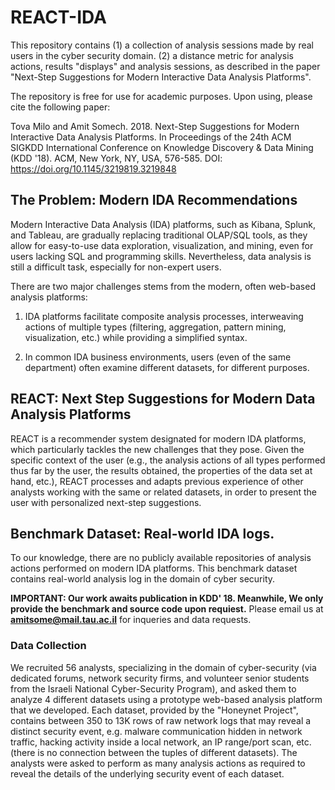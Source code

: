 # REACT-IDA
This repository contains (1) a collection of analysis sessions made by real users in the cyber security domain.
(2) a distance metric for analysis actions, results "displays" and analysis sessions, as described in the paper "Next-Step Suggestions for Modern Interactive Data Analysis Platforms".

The repository is free for use for academic purposes.
Upon using, please cite the following paper:

Tova Milo and Amit Somech. 2018. Next-Step Suggestions for Modern Interactive Data Analysis Platforms. In Proceedings of the 24th ACM SIGKDD International Conference on Knowledge Discovery & Data Mining (KDD '18). ACM, New York, NY, USA, 576-585. DOI: https://doi.org/10.1145/3219819.3219848

## The Problem: Modern IDA Recommendations
Modern Interactive Data Analysis (IDA) platforms, such as Kibana,
Splunk, and Tableau, are gradually replacing traditional OLAP/SQL
tools, as they allow for easy-to-use data exploration,
visualization, and mining, even for users lacking SQL and
programming skills. Nevertheless, data analysis is still a difficult
task, especially for non-expert users.

There are two major challenges stems from the modern, often web-based analysis platforms:
1. IDA platforms facilitate composite analysis processes,
interweaving actions of  multiple types (filtering,
aggregation, pattern mining, visualization, etc.) while providing a
simplified syntax. 

2. In common IDA business environments, users (even of the same
department) often examine different datasets, for different
purposes. 

## REACT: Next Step Suggestions for Modern Data Analysis Platforms
REACT is a recommender system designated
for modern IDA platforms, which particularly tackles the new
challenges that they pose. Given the specific context of the user
(e.g., the analysis actions of all types performed thus far by the user,
the results obtained, the properties of the data set at hand, etc.),
REACT processes and adapts previous experience of other analysts
working with the same or related datasets, in order to present the
user with personalized next-step suggestions.

## Benchmark Dataset: Real-world IDA logs.
To our knowledge, there are no publicly available repositories of analysis actions performed on modern IDA platforms.
This benchmark dataset contains real-world analysis log in the domain of cyber security.

**IMPORTANT: Our work awaits publication in KDD' 18. Meanwhile, We only provide the benchmark and source code upon requiest.**
Please email us at **amitsome@mail.tau.ac.il** for inqueries and data requests. 

### Data Collection
We recruited 56 analysts, specializing in the domain of cyber-security (via dedicated forums, network security firms, and volunteer senior students from the Israeli National Cyber-Security Program), and asked them to analyze 4 different datasets using a prototype web-based analysis platform that we developed.
Each dataset, provided by the "Honeynet Project", contains between 350 to 13K rows of raw network logs that may reveal a distinct security event, e.g. malware communication hidden in network traffic, hacking activity inside a local network, an IP range/port scan, etc. (there is no connection between the tuples of different datasets).
The analysts were asked to perform as many analysis actions as required to reveal the details of the underlying security event of each dataset.

 

